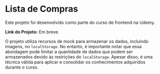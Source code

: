# Lista de Compras

Este projeto foi desenvolvido como parte do curso de frontend na Udemy.

**Link do Projeto:** Em breve.

O projeto utiliza recursos de mock para armazenar os dados, incluindo imagens, no `localStorage`. No entanto, é importante notar que essa abordagem pode limitar a quantidade de dados que podem ser armazenados devido às restrições do `localStorage`. Apesar disso, é uma técnica válida para aplicar e consolidar os conhecimentos adquiridos durante o curso.